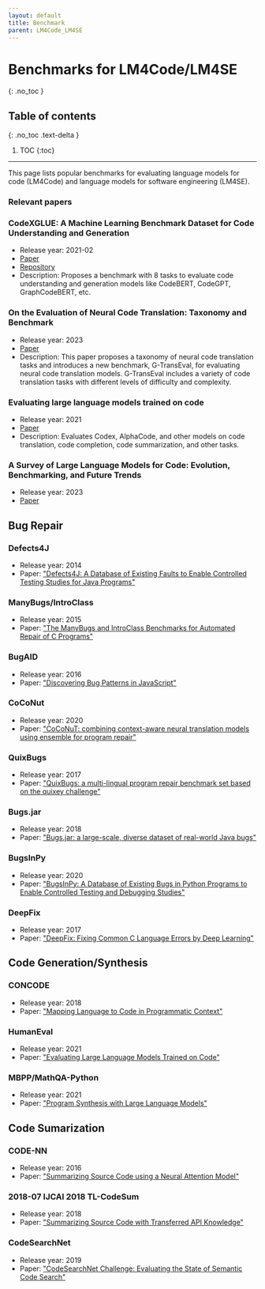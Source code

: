 ```yaml
---
layout: default
title: Benchmark
parent: LM4Code_LM4SE
---
```

# Benchmarks for LM4Code/LM4SE
{: .no_toc }

## Table of contents
{: .no_toc .text-delta }

1. TOC
{:toc}

---

This page lists popular benchmarks for evaluating language models for code (LM4Code) and language models for software engineering (LM4SE).

### Relevant papers

### CodeXGLUE: A Machine Learning Benchmark Dataset for Code Understanding and Generation
- Release year: 2021-02
- [Paper](https://arxiv.org/abs/2102.04664)
- [Repository](https://github.com/microsoft/CodeXGLUE)
- Description: Proposes a benchmark with 8 tasks to evaluate code understanding and generation models like CodeBERT, CodeGPT, GraphCodeBERT, etc.

### On the Evaluation of Neural Code Translation: Taxonomy and Benchmark
- Release year: 2023
- [Paper](https://arxiv.org/abs/2308.08961)
- Description: This paper proposes a taxonomy of neural code translation tasks and introduces a new benchmark, G-TransEval, for evaluating neural code translation models. G-TransEval includes a variety of code translation tasks with different levels of difficulty and complexity.

### Evaluating large language models trained on code
- Release year: 2021
- [Paper](https://arxiv.org/abs/2107.03374)
- Description: Evaluates Codex, AlphaCode, and other models on code translation, code completion, code summarization, and other tasks.

### A Survey of Large Language Models for Code: Evolution, Benchmarking, and Future Trends
- Release year: 2023
- [Paper](https://arxiv.org/abs/2311.10372)


## Bug Repair
### Defects4J
- Release year: 2014
- Paper: ["Defects4J: A Database of Existing Faults to Enable Controlled Testing Studies for Java Programs"](https://dl.acm.org/doi/10.1145/2610384.2628055)

### ManyBugs/IntroClass
- Release year: 2015
- Paper: ["The ManyBugs and IntroClass Benchmarks for Automated Repair of C Programs"](https://ieeexplore.ieee.org/document/7153570)

### BugAID
- Release year: 2016
- Paper: ["Discovering Bug Patterns in JavaScript"](https://dl.acm.org/doi/10.1145/2950290.2950308)

### CoCoNut
- Release year: 2020
- Paper: ["CoCoNuT: combining context-aware neural translation models using ensemble for program repair"](https://dl.acm.org/doi/10.1145/3395363.3397369)

### QuixBugs
- Release year: 2017
- Paper: ["QuixBugs: a multi-lingual program repair benchmark set based on the quixey challenge"](https://dl.acm.org/doi/10.1145/3135932.3135941)

### Bugs.jar
- Release year: 2018
- Paper: ["Bugs.jar: a large-scale, diverse dataset of real-world Java bugs"](https://dl.acm.org/doi/10.1145/3196398.3196473)

### BugsInPy
- Release year: 2020
- Paper: ["BugsInPy: A Database of Existing Bugs in Python Programs to Enable Controlled Testing and Debugging Studies"](https://dl.acm.org/doi/abs/10.1145/3368089.3417943)

### DeepFix
- Release year: 2017
- Paper: ["DeepFix: Fixing Common C Language Errors by Deep Learning"](https://ojs.aaai.org/index.php/AAAI/article/view/10742)


## Code Generation/Synthesis

### CONCODE
- Release year: 2018
- Paper: ["Mapping Language to Code in Programmatic Context"](https://arxiv.org/abs/1808.09588)

### HumanEval
- Release year: 2021
- Paper: ["Evaluating Large Language Models Trained on Code"](https://arxiv.org/abs/2107.03374) 

### MBPP/MathQA-Python
- Release year: 2021
- Paper: ["Program Synthesis with Large Language Models"](https://arxiv.org/abs/2108.07732) 

## Code Sumarization
### CODE-NN
- Release year: 2016
- Paper: ["Summarizing Source Code using a Neural Attention Model"](https://aclanthology.org/P16-1195/)

### 2018-07 IJCAI 2018 TL-CodeSum
- Release year: 2018
- Paper: ["Summarizing Source Code with Transferred API Knowledge"](https://www.ijcai.org/proceedings/2018/314)

### CodeSearchNet
- Release year: 2019
- Paper: ["CodeSearchNet Challenge: Evaluating the State of Semantic Code Search"](https://arxiv.org/abs/1909.09436)